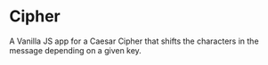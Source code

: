 # Cipher
A Vanilla JS app for a Caesar Cipher that shifts the characters in the message depending on a given key.
